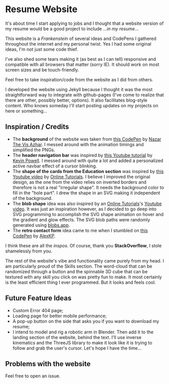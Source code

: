 # Resume Website

It's about time I start applying to jobs and I thought that a website version of my resume would be a good project to include ...*in my resume*...

This website is a *Frankenstein* of several ideas and CodePens I gathered throughout the internet and my personal twist. Yes I had some original ideas, I'm not just some code thief.

I've also shed some tears making it (as best as I can tell) responsive and compatible with all browsers that matter (sorry IE). It should work on most screen sizes and be touch-friendly.

Feel free to take inspiration/code from the website as I did from others.

I developed the website using Jekyll because I thought it was the most straightforward way to integrate with github-pages (I've come to realize that there are other, possibly better, options). It also facilitates blog-style content. Who knows someday I'll start posting updates on my projects on here or something...
## Inspiration / Credits

- The **background** of the website was taken from [this CodePen](https://codepen.io/NazarAzhar/pen/zqXMqP) by [Nazar The Vis Azhar](https://codepen.io/NazarAzhar). I messed around with the animation timings and simplified the PNGs.
- The **header navigation bar** was inspired by [this Youtube tutorial](https://youtu.be/HbBMp6yUXO0?si=1okfHRWX54xoA99T) by [Kevin Powell](https://youtube.com/@KevinPowell?si=HGwLBT5CyIuMpgVE). I messed around with quite a lot and added a personalized active navbar effect of a cursor blinking.
- The **shape of the cards from the Education section** was inspired by [this Youtube video](https://www.youtube.com/watch?v=waY55vGtUyo) by [Online Tutorials](https://youtube.com/@OnlineTutorialsYT?si=47BTE4fDndVZR_M-). I believe I improved the original design, as the one from the video relies on inverted borders and therefore is not a real "irregular shape". It needs the background color to fill in the "hole part". I drew the shape in an SVG making it independent of the background.
- The **blob shape** idea was also inspired by an [Online Tutorials](https://youtube.com/@OnlineTutorialsYT?si=47BTE4fDndVZR_M-)'s [Youtube video](https://www.youtube.com/watch?v=liW6bDLnuuk). It was just an inspiration however, as I decided to go deep into SVG programming to accomplish the SVG shape animation on hover and the gradient and glow effects. The SVG blob paths were randomly generated using [blobs.app](https://github.com/lokesh-coder/blobs.app).
- The **retro contact form** idea came to me when I stumbled on [this CodePen](https://codepen.io/AlexKP/pen/xJjYwZ) by [AlexKP](https://codepen.io/AlexKP).

I think these are all the *inspos*. Of course, thank you **StackOverflow**, I stole shamelessly from you.

The rest of the website's vibe and functionality came purely from my head. I am particularly proud of the Skills section. The word-cloud that can be randomized through a button and the spinnable 3D cube that can be textured with any skill you click on was pretty fun to make. It most certainly is the least efficient thing I ever programmed. But it looks and feels cool.

## Future Feature Ideas
- Custom Error 404 page;
- Loading page for better mobile performance;
- A pop-up button on the side that asks you if you want to download my resume;
- I intend to model and rig a robotic arm in Blender. Then add it to the landing section of the website, behind the text. I'll use inverse kinematics and the ThreeJS library to make it look like it is trying to follow and grab the user's cursor. Let's hope I have the time...

## Problems with the website
Feel free to open an issue.